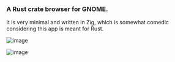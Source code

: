 ### A Rust crate browser for GNOME.

It is very minimal and written in Zig, which is somewhat comedic considering this app is meant for Rust.

![image](https://github.com/TeamPuzel/Crates/assets/94306330/4a2bb43e-1dd2-4fbe-be94-41dff84d3983)

![image](https://github.com/TeamPuzel/Crates/assets/94306330/db274838-187f-457a-86b2-ae8d436fef15)
